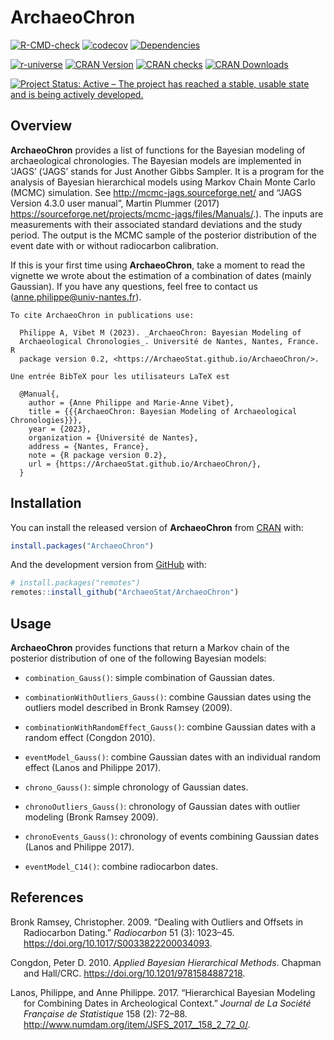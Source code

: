 
<!-- README.md is generated from README.Rmd. Please edit that file -->

# ArchaeoChron

<!-- badges: start -->

[![R-CMD-check](https://github.com/ArchaeoStat/ArchaeoChron/actions/workflows/R-CMD-check.yaml/badge.svg)](https://github.com/ArchaeoStat/ArchaeoChron/actions/workflows/R-CMD-check.yaml)
[![codecov](https://codecov.io/gh/ArchaeoStat/ArchaeoChron/branch/master/graph/badge.svg)](https://app.codecov.io/gh/ArchaeoStat/ArchaeoChron)
[![Dependencies](https://tinyverse.netlify.com/badge/ArchaeoChron)](https://cran.r-project.org/package=ArchaeoChron)

<a href="https://ArchaeoStat.r-universe.dev" class="pkgdown-devel"><img
src="https://ArchaeoStat.r-universe.dev/badges/ArchaeoChron"
alt="r-universe" /></a>
<a href="https://cran.r-project.org/package=ArchaeoChron"
class="pkgdown-release"><img
src="http://www.r-pkg.org/badges/version/ArchaeoChron"
alt="CRAN Version" /></a> <a
href="https://cran.r-project.org/web/checks/check_results_ArchaeoChron.html"
class="pkgdown-release"><img
src="https://badges.cranchecks.info/worst/ArchaeoChron.svg"
alt="CRAN checks" /></a>
<a href="https://cran.r-project.org/package=ArchaeoChron"
class="pkgdown-release"><img
src="http://cranlogs.r-pkg.org/badges/ArchaeoChron"
alt="CRAN Downloads" /></a>

[![Project Status: Active – The project has reached a stable, usable
state and is being actively
developed.](https://www.repostatus.org/badges/latest/active.svg)](https://www.repostatus.org/#active)
<!-- badges: end -->

## Overview

**ArchaeoChron** provides a list of functions for the Bayesian modeling
of archaeological chronologies. The Bayesian models are implemented in
‘JAGS’ (‘JAGS’ stands for Just Another Gibbs Sampler. It is a program
for the analysis of Bayesian hierarchical models using Markov Chain
Monte Carlo (MCMC) simulation. See <http://mcmc-jags.sourceforge.net/>
and “JAGS Version 4.3.0 user manual”, Martin Plummer (2017)
<https://sourceforge.net/projects/mcmc-jags/files/Manuals/>.). The
inputs are measurements with their associated standard deviations and
the study period. The output is the MCMC sample of the posterior
distribution of the event date with or without radiocarbon calibration.

If this is your first time using **ArchaeoChron**, take a moment to read
the vignette we wrote about the estimation of a combination of dates
(mainly Gaussian). If you have any questions, feel free to contact us
(<anne.philippe@univ-nantes.fr>).

    To cite ArchaeoChron in publications use:

      Philippe A, Vibet M (2023). _ArchaeoChron: Bayesian Modeling of
      Archaeological Chronologies_. Université de Nantes, Nantes, France. R
      package version 0.2, <https://ArchaeoStat.github.io/ArchaeoChron/>.

    Une entrée BibTeX pour les utilisateurs LaTeX est

      @Manual{,
        author = {Anne Philippe and Marie-Anne Vibet},
        title = {{{ArchaeoChron: Bayesian Modeling of Archaeological Chronologies}}},
        year = {2023},
        organization = {Université de Nantes},
        address = {Nantes, France},
        note = {R package version 0.2},
        url = {https://ArchaeoStat.github.io/ArchaeoChron/},
      }

## Installation

You can install the released version of **ArchaeoChron** from
[CRAN](https://CRAN.R-project.org) with:

``` r
install.packages("ArchaeoChron")
```

And the development version from [GitHub](https://github.com/) with:

``` r
# install.packages("remotes")
remotes::install_github("ArchaeoStat/ArchaeoChron")
```

## Usage

**ArchaeoChron** provides functions that return a Markov chain of the
posterior distribution of one of the following Bayesian models:

- `combination_Gauss()`: simple combination of Gaussian dates.

- `combinationWithOutliers_Gauss()`: combine Gaussian dates using the
  outliers model described in Bronk Ramsey (2009).

- `combinationWithRandomEffect_Gauss()`: combine Gaussian dates with a
  random effect (Congdon 2010).

- `eventModel_Gauss()`: combine Gaussian dates with an individual random
  effect (Lanos and Philippe 2017).

- `chrono_Gauss()`: simple chronology of Gaussian dates.

- `chronoOutliers_Gauss()`: chronology of Gaussian dates with outlier
  modeling (Bronk Ramsey 2009).

- `chronoEvents_Gauss()`: chronology of events combining Gaussian dates
  (Lanos and Philippe 2017).

- `eventModel_C14()`: combine radiocarbon dates.

## References

<div id="refs" class="references csl-bib-body hanging-indent">

<div id="ref-bronkramsey2009" class="csl-entry">

Bronk Ramsey, Christopher. 2009. “Dealing with Outliers and Offsets in
Radiocarbon Dating.” *Radiocarbon* 51 (3): 1023–45.
<https://doi.org/10.1017/S0033822200034093>.

</div>

<div id="ref-congdon2010" class="csl-entry">

Congdon, Peter D. 2010. *Applied Bayesian Hierarchical Methods*. Chapman
and Hall/CRC. <https://doi.org/10.1201/9781584887218>.

</div>

<div id="ref-lanos2017" class="csl-entry">

Lanos, Philippe, and Anne Philippe. 2017. “Hierarchical Bayesian
Modeling for Combining Dates in Archeological Context.” *Journal de La
Société Française de Statistique* 158 (2): 72–88.
<http://www.numdam.org/item/JSFS_2017__158_2_72_0/>.

</div>

</div>
